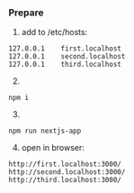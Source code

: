 ### Prepare

1. add to /etc/hosts:

```
127.0.0.1    first.localhost
127.0.0.1    second.localhost
127.0.0.1    third.localhost
```

2. 
```
npm i
```

3. 
```
npm run nextjs-app
```

4. open in browser: 
```
http://first.localhost:3000/
http://second.localhost:3000/
http://third.localhost:3000/
```